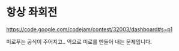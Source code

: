 # 항상 좌회전

https://code.google.com/codejam/contest/32003/dashboard#s=p1

미로푸는 공식이 주어지고.. 역으로 미로를 만들어 내는 문제입니다.

